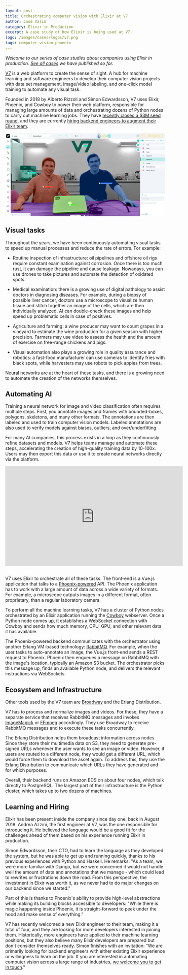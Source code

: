 ```yaml
---
layout: post
title: Orchestrating computer vision with Elixir at V7
author: José Valim
category: Elixir in Production
excerpt: A case study of how Elixir is being used at V7.
logo: /images/cases/logos/v7.png
tags: computer-vision phoenix
---
```


*Welcome to our series of case studies about companies using Elixir in production. [See all cases](/cases.html) we have published so far.*

[V7](https://www.v7labs.com) is a web platform to create the sense of sight. A hub for machine learning and software engineers to develop their computer vision projects with data set management, image/video labeling, and one-click model training to automate any visual task.

Founded in 2018 by Alberto Rizzoli and Simon Edwardsson, V7 uses Elixir, Phoenix, and Cowboy to power their web platform, responsible for managing large amounts of data and orchestrating dozens of Python nodes to carry out machine learning jobs. They have [recently closed a $3M seed round](https://www.notion.so/V7-Labs-raises-3-million-to-empower-AI-teams-with-automated-training-data-workflows-2c9b36d2043e44f3b536efae0a204632), and they are currently [hiring backend engineers to augment their Elixir team](https://www.v7labs.com/working-at-v7).

![V7](/images/cases/bg/v7.png)

## Visual tasks

Throughout the years, we have been continuously automating visual tasks to speed up manual processes and reduce the rate of errors. For example:

  * Routine inspection of infrastructure: oil pipelines and offshore oil rigs require constant examination against corrosion. Once there is too much rust, it can damage the pipeline and cause leakage. Nowadays, you can use drones to take pictures and automate the detection of oxidated spots.

  * Medical examination: there is a growing use of digital pathology to assist doctors in diagnosing diseases. For example, during a biopsy of possible liver cancer, doctors use a microscope to visualize human tissue and stitch together an image of the cells, which are then individually analyzed. AI can double-check these images and help speed up problematic cells in case of positives.

  * Agriculture and farming: a wine producer may want to count grapes in a vineyard to estimate the wine production for a given season with higher precision. Farmers may use video to assess the health and the amount of exercise on free-range chickens and pigs.

  * Visual automation also plays a growing role in quality assurance and robotics: a fast-food manufacturer can use cameras to identify fries with black spots, while harvesters may use robots to pick apples from trees.

Neural networks are at the heart of these tasks, and there is a growing need to automate the creation of the networks themselves.

## Automating AI

Training a neural network for image and video classification often requires multiple steps. First, you annotate images and frames with bounded-boxes, polygons, skeletons, and many other formats. The annotations are then labeled and used to train computer vision models. Labeled annotations are also used to verify models against biases, outliers, and over/underfitting.

For many AI companies, this process exists in a loop as they continuously refine datasets and models. V7 helps teams manage and automate these steps, accelerating the creation of high-quality training data by 10-100x. Users may then export this data or use it to create neural networks directly via the platform.

<iframe width="560" height="315" style="margin: 0 auto 30px; display: block" src="https://www.youtube.com/embed/SvihDSAY4TQ" frameborder="0" allow="accelerometer; autoplay; clipboard-write; encrypted-media; gyroscope; picture-in-picture" allowfullscreen></iframe>

V7 uses Elixir to orchestrate all of these tasks. The front-end is a Vue.js application that talks to a [Phoenix-powered](https://phoenixframework.org/) API. The Phoenix application has to work with a large amount of data across a wide variety of formats. For example, a microscope outputs images in a different format, often proprietary, than a regular laboratory camera.

To perform all the machine learning tasks, V7 has a cluster of Python nodes orchestrated by an Elixir application running the [Cowboy](https://github.com/ninenines/cowboy/) webserver. Once a Python node comes up, it establishes a WebSocket connection with Cowboy and sends how much memory, CPU, GPU, and other relevant data it has available.

The Phoenix-powered backend communicates with the orchestrator using another Erlang VM-based technology: [RabbitMQ](https://www.rabbitmq.com/). For example, when the user tasks to auto-annotate an image, the Vue.js front-end sends a REST request to Phoenix. Phoenix then enqueues a message on RabbitMQ with the image's location, typically an Amazon S3 bucket. The orchestrator picks this message up, finds an available Python node, and delivers the relevant instructions via WebSockets.

## Ecosystem and Infrastructure

Other tools used by the V7 team are [Broadway](https://github.com/dashbitco/broadway) and the Erlang Distribution.

V7 has to process and normalize images and videos. For these, they have a separate service that receives RabbitMQ messages and invokes [ImageMagick](https://imagemagick.org/) or [FFmpeg](https://ffmpeg.org/) accordingly. They use Broadway to receive RabbitMQ messages and to execute these tasks concurrently.

The Erlang Distribution helps them broadcast information across nodes. Since they store their multimedia data on S3, they need to generate pre-signed URLs whenever the user wants to see an image or video. However, if users are routed to a different node, they would get a different URL, which would force them to download the asset again. To address this, they use the Erlang Distribution to communicate which URLs they have generated and for which purposes.

Overall, their backend runs on Amazon ECS on about four nodes, which talk directly to PostgreSQL. The largest part of their infrastructure is the Python cluster, which takes up to two dozens of machines.


## Learning and Hiring

Elixir has been present inside the company since day one, back in August 2018. Andrea Azzini, the first engineer at V7, was the one responsible for introducing it. He believed the language would be a good fit for the challenges ahead of them based on his experience running Elixir in production.

Simon Edwardsson, their CTO, had to learn the language as they developed the system, but he was able to get up and running quickly, thanks to his previous experiences with Python and Haskell. He remarks: "As a team, we were more familiar with Django, but we were concerned it would not handle well the amount of data and annotations that we manage - which could lead to rewrites or frustrations down the road. From this perspective, the investment in Elixir was worth it, as we never had to do major changes on our backend since we started."

Part of this is thanks to Phoenix's ability to provide high-level abstractions while making its building blocks accessible to developers: "While there is magic happening inside Phoenix, it is straight-forward to peek under the hood and make sense of everything."

V7 has recently welcomed a new Elixir engineer to their team, making it a total of four, and they are looking for more developers interested in joining them. Historically, more engineers have applied to their machine learning positions, but they also believe many Elixir developers are prepared but don't consider themselves ready. Simon finishes with an invitation: “We are primarily looking for backend engineers with either existing Elixir experience or willingness to learn on the job. If you are interested in automating computer vision across a large range of industries, [we welcome you to get in touch](https://www.v7labs.com/working-at-v7)."
